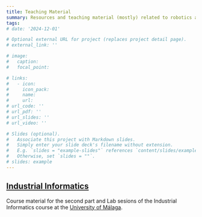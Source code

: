 ```yaml
---
title: Teaching Material
summary: Resources and teaching material (mostly) related to robotics and control
tags:
# date: '2024-12-01'

# Optional external URL for project (replaces project detail page).
# external_link: ''

# image:
#   caption: 
#   focal_point: 

# links:
#   - icon: 
#     icon_pack: 
#     name: 
#     url: 
# url_code: ''
# url_pdf: ''
# url_slides: ''
# url_video: ''

# Slides (optional).
#   Associate this project with Markdown slides.
#   Simply enter your slide deck's filename without extension.
#   E.g. `slides = "example-slides"` references `content/slides/example-slides.md`.
#   Otherwise, set `slides = ""`.
# slides: example
---
```


<!-- :construction: Work in progress! -->

## [Industrial Informatics](https://jmgandarias.com/industrial_informatics/)
Course material for the second part and Lab sesions of the Industrial Informatics course at the [University of Málaga](https://www.uma.es).

<!-- ## [Advanced Robotics]()
Include definition

## [Theses support material]()
Include definition

## [Linux(Ubuntu)]()
Include definition

## [LaTeX]()
Include definition

## [Git]()
Include definition

## [ROS]()
Include definition -->